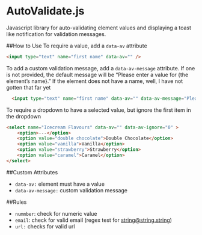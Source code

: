# AutoValidate.js

Javascript library for auto-validating element values and displaying a toast like notification for validation messages.  

##How to Use
To require a value, add a `data-av` attribute
```html
<input type="text" name="first name" data-av="" /> 
```
To add a custom validation message, add a `data-av-message` attribute. If one is not provided, the default message will be “Please enter a value for {the element’s name}.” If the element does not have a name, well, I have not gotten that far yet
```html
  <input type="text" name="first name" data-av="" data-av-message="Please enter your first name" />
```
To require a dropdown to have a selected value, but ignore the first item in the dropdown 
```html
<select name="Icecream Flavours" data-av="" data-av-ignore="0" >
    <option>---</option>
    <option value="double chocolate">Double Chocolate</option>
    <option value="vanilla">Vanilla</option>
    <option value="strawberry">Strawberry</option>
    <option value="caramel">Caramel</option>
</select>
```



##Custom Attributes
* `data-av:` element must have a value
* `data-av-message:` custom validation message

##Rules
* `nummber`: check for numeric value
* `email`: check for valid email (regex test for string@string.string)
* `url:` checks for valid url 

